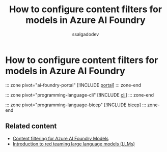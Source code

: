 ﻿---
title: 'How to configure content filters for models in Azure AI Foundry'
titleSuffix: Azure AI Foundry
description: Learn to use and configure the content filters that come with Azure AI Foundry, including getting approval for gated modifications.
ms.service: azure-ai-foundry
ms.subservice: azure-ai-foundry-inference
ms.topic: how-to
ms.date: 08/29/2025
author: ssalgadodev
ms.author: ssalgado
ms.reviewer: yinchang
reviewer: ychang-msft
recommendations: false
ms.custom: ignite-2024, github-universe-2024
zone_pivot_groups: azure-ai-models-deployment
ai-usage: ai-assisted

#CustomerIntent: As a developer working with Azure AI Foundry Models, I want to configure custom content filters for my model deployments so that I can implement appropriate safety guardrails, control harmful content detection at specific severity levels, and ensure my AI applications comply with responsible AI standards and organizational policies.
---

# How to configure content filters for models in Azure AI Foundry

::: zone pivot="ai-foundry-portal"
[!INCLUDE [portal](../../foundry-models/includes/configure-content-filters/portal.md)]
::: zone-end

::: zone pivot="programming-language-cli"
[!INCLUDE [cli](../../foundry-models/includes/configure-content-filters/cli.md)]
::: zone-end

::: zone pivot="programming-language-bicep"
[!INCLUDE [bicep](../../foundry-models/includes/configure-content-filters/bicep.md)]
::: zone-end

## Related content
- [Content filtering for Azure AI Foundry Models](../../model-inference/concepts/content-filter.md)
- [Introduction to red teaming large language models (LLMs)](../../openai/concepts/red-teaming.md)
